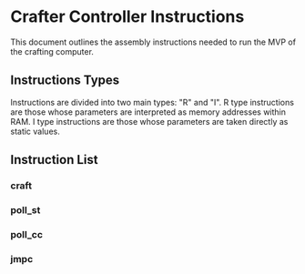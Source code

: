 # Crafter Controller Instructions

This document outlines the assembly instructions needed to run the MVP of the crafting computer.

## Instructions Types
Instructions are divided into two main types: "R" and "I".
R type instructions are those whose parameters are interpreted as memory addresses within RAM.
I type instructions are those whose parameters are taken directly as static values.

## Instruction List

### craft

### poll_st

### poll_cc

### jmpc


